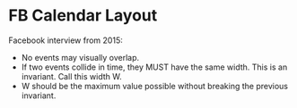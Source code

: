 # FB Calendar Layout

Facebook interview from 2015:

- No events may visually overlap.
- If two events collide in time, they MUST have the same width. This is an invariant. Call this width W.
- W should be the maximum value possible without breaking the previous invariant.
